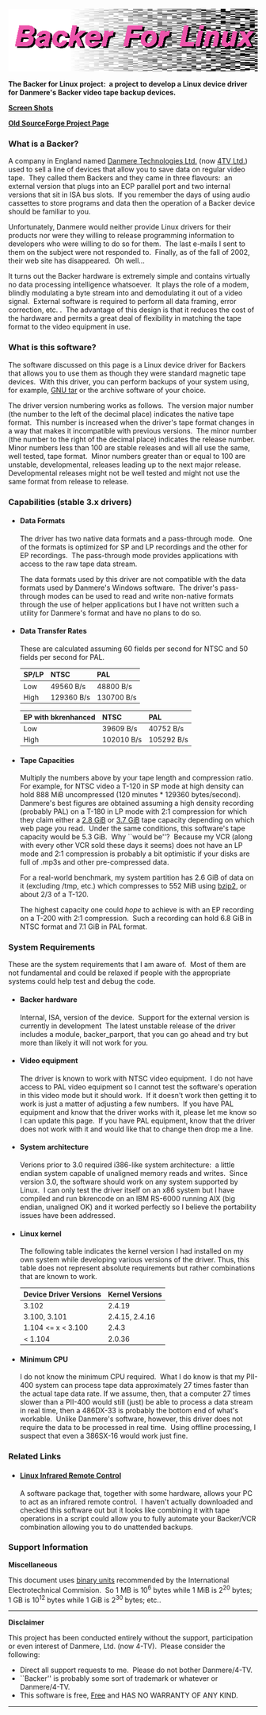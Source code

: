 ![Backer For Linux](html/title.png)

**The Backer for Linux project:  a project to develop a Linux device driver for Danmere's Backer video tape backup devices.**


**[Screen Shots](html/screenshots.html)**

**[Old SourceForge Project Page](http://sourceforge.net/projects/linbacker)**

### What is a Backer?

A company in England named [Danmere Technologies Ltd.](http://www.danmere.com) (now [4TV Ltd.](http://www.4-tv.net)) used to sell a line of devices that allow you to save data on regular video tape.  They called them Backers and they came in three flavours:  an external version that plugs into an ECP parallel port and two internal versions that sit in ISA bus slots.  If you remember the days of using audio cassettes to store programs and data then the operation of a Backer device should be familiar to you.

Unfortunately, Danmere would neither provide Linux drivers for their products nor were they willing to release programming information to developers who were willing to do so for them.  The last e-mails I sent to them on the subject were not responded to.  Finally, as of the fall of 2002, their web site has disappeared.  Oh well...

It turns out the Backer hardware is extremely simple and contains virtually no data processing intelligence whatsoever.  It plays the role of a modem, blindly modulating a byte stream into and demodulating it out of a video signal.  External software is required to perform all data framing, error correction, etc. .  The advantage of this design is that it reduces the cost of the hardware and permits a great deal of flexibility in matching the tape format to the video equipment in use.

### What is this software?

The software discussed on this page is a Linux device driver for Backers that allows you to use them as though they were standard magnetic tape devices.  With this driver, you can perform backups of your system using, for example, [GNU tar](http://www.gnu.org/software/tar/tar.html) or the archive software of your choice.

The driver version numbering works as follows.  The version major number (the number to the left of the decimal place) indicates the native tape format.  This number is increased when the driver's tape format changes in a way that makes it incompatible with previous versions.  The minor number (the number to the right of the decimal place) indicates the release number.  Minor numbers less than 100 are stable releases and will all use the same, well tested, tape format.  Minor numbers greater than or equal to 100 are unstable, developmental, releases leading up to the next major release.  Developmental releases might not be well tested and might not use the same format from release to release.

### Capabilities (stable 3.x drivers)

*   #### Data Formats
    
    The driver has two native data formats and a pass-through mode.  One of the formats is optimized for SP and LP recordings and the other for EP recordings.  The pass-through mode provides applications with access to the raw tape data stream.
    
    The data formats used by this driver are not compatible with the data formats used by Danmere's Windows software.  The driver's pass-through modes can be used to read and write non-native formats through the use of helper applications but I have not written such a utility for Danmere's format and have no plans to do so.
    
*   #### Data Transfer Rates
    
    These are calculated assuming 60 fields per second for NTSC and 50 fields per second for PAL.
    
    | SP/LP | NTSC       | PAL        |
    |-------|------------|------------|
    | Low   | 49560 B/s  | 48800 B/s  |
    | High  | 129360 B/s | 130700 B/s |
    
    | EP with bkrenhanced | NTSC       | PAL        |
    |---------------------|------------|------------|
    | Low                 | 39609 B/s  | 40752 B/s  |
    | High                | 102010 B/s | 105292 B/s |
    
*   #### Tape Capacities
    
    Multiply the numbers above by your tape length and compression ratio.  For example, for NTSC video a T-120 in SP mode at high density can hold 888 MiB uncompressed (120 minutes \* 129360 bytes/second).  Danmere's best figures are obtained assuming a high density recording (probably PAL) on a T-180 in LP mode with 2:1 compression for which they claim either a [2.8 GiB](http://www.danmere.com/backer/internaltechspec.htm) or [3.7 GiB](http://www.danmere.com/backerindex.htm) tape capacity depending on which web page you read.  Under the same conditions, this software's tape capacity would be 5.3 GiB.  Why \`\`would be''?  Because my VCR (along with every other VCR sold these days it seems) does not have an LP mode and 2:1 compression is probably a bit optimistic if your disks are full of .mp3s and other pre-compressed data.
    
    For a real-world benchmark, my system partition has 2.6 GiB of data on it (excluding /tmp, etc.) which compresses to 552 MiB using [bzip2](http://sources.redhat.com/bzip2), or about 2/3 of a T-120.
    
    The highest capacity one could _hope_ to achieve is with an EP recording on a T-200 with 2:1 compression.  Such a recording can hold 6.8 GiB in NTSC format and 7.1 GiB in PAL format.
    

### System Requirements

These are the system requirements that I am aware of.  Most of them are not fundamental and could be relaxed if people with the appropriate systems could help test and debug the code.

*   #### Backer hardware
    
    Internal, ISA, version of the device.  Support for the external version is currently in development  The latest unstable release of the driver includes a module, backer\_parport, that you can go ahead and try but more than likely it will not work for you.
    
*   #### Video equipment
    
    The driver is known to work with NTSC video equipment.  I do not have access to PAL video equipment so I cannot test the software's operation in this video mode but it should work.  If it doesn't work then getting it to work is just a matter of adjusting a few numbers.  If you have PAL equipment and know that the driver works with it, please let me know so I can update this page.  If you have PAL equipment, know that the driver does not work with it and would like that to change then drop me a line.
    
*   #### System architecture
    
    Verions prior to 3.0 required i386-like system architecture:  a little endian system capable of unaligned memory reads and writes.  Since version 3.0, the software should work on any system supported by Linux.  I can only test the driver itself on an x86 system but I have compiled and run bkrencode on an IBM RS-6000 running AIX (big endian, unaligned OK) and it worked perfectly so I believe the portability issues have been addressed.
    
*   #### Linux kernel
    
    The following table indicates the kernel version I had installed on my own system while developing various versions of the driver. Thus, this table does not represent absolute requirements but rather combinations that are known to work.
    
    | Device Driver Versions | Kernel Versions |
    |------------------------|-----------------|
    | 3.102                  | 2.4.19          |
    | 3.100, 3.101           | 2.4.15, 2.4.16  |
    | 1.104 <= x < 3.100     | 2.4.3           |
    | < 1.104                | 2.0.36          |
    
*   #### Minimum CPU
    
    I do not know the minimum CPU required.  What I do know is that my PII-400 system can process tape data approximately 27 times faster than the actual tape data rate. If we assume, then, that a computer 27 times slower than a PII-400 would still (just) be able to process a data stream in real time, then a 486DX-33 is probably the bottom end of what's workable.  Unlike Danmere's software, however, this driver does not require the data to be processed in real time.  Using offline processing, I suspect that even a 386SX-16 would work just fine.

### Related Links

*   #### [Linux Infrared Remote Control](http://www.lirc.org/)
    
    A software package that, together with some hardware, allows your PC to act as an infrared remote control.  I haven't actually downloaded and checked this software out but it looks like combining it with tape operations in a script could allow you to fully automate your Backer/VCR combination allowing you to do unattended backups.

### Support Information

**Miscellaneous**

This document uses [binary units](http://physics.nist.gov/cuu/Units/binary.html) recommended by the International Electrotechnical Commision.  So 1 MB is 10<sup>6</sup> bytes while 1 MiB is 2<sup>20</sup> bytes;  1 GB is 10<sup>12</sup> bytes while 1 GiB is 2<sup>30</sup> bytes; etc..

* * *

**Disclaimer**

This project has been conducted entirely without the support, participation or even interest of Danmere, Ltd. (now 4-TV).  Please consider the following:

*   Direct all support requests to me.  Please do not bother Danmere/4-TV.
*   \`\`Backer'' is probably some sort of trademark or whatever or Danmere/4-TV.
*   This software is free, [Free](http://www.gnu.org/philosophy/free-sw.html) and HAS NO WARRANTY OF ANY KIND.

* * *
